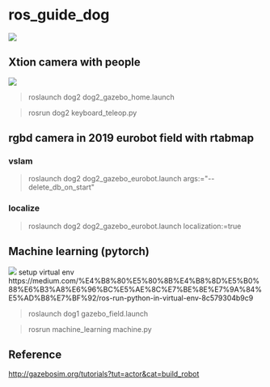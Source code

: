 # ros_guide_dog


<img src="https://github.com/tony92151/ros_guide_dog/blob/master/image/image10.gif"/>




## Xtion camera with people

<img src="https://github.com/tony92151/ros_guide_dog/blob/master/image/image11.png"/>

> roslaunch dog2 dog2_gazebo_home.launch

> rosrun dog2 keyboard_teleop.py

## rgbd camera in 2019 eurobot field with rtabmap

### vslam

> roslaunch dog2 dog2_gazebo_eurobot.launch args:="--delete_db_on_start"

### localize

> roslaunch dog2 dog2_gazebo_eurobot.launch localization:=true

## Machine learning (pytorch)
<img src="https://github.com/tony92151/ros_guide_dog/blob/master/image/dqn.gif"/>
setup virtual env 
https://medium.com/%E4%B8%80%E5%80%8B%E4%B8%8D%E5%B0%88%E6%B3%A8%E6%96%BC%E5%AE%8C%E7%BE%8E%E7%9A%84%E5%AD%B8%E7%BF%92/ros-run-python-in-virtual-env-8c579304b9c9

> roslaunch  dog1 gazebo_field.launch

> rosrun machine_learning machine.py

## Reference

http://gazebosim.org/tutorials?tut=actor&cat=build_robot
